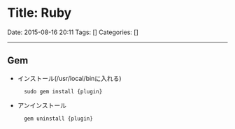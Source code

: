 # Title: Ruby

Date: 2015-08-16 20:11
Tags: []
Categories: []

---

## Gem

- インストール(/usr/local/binに入れる)

        sudo gem install {plugin}

- アンインストール

        gem uninstall {plugin}

